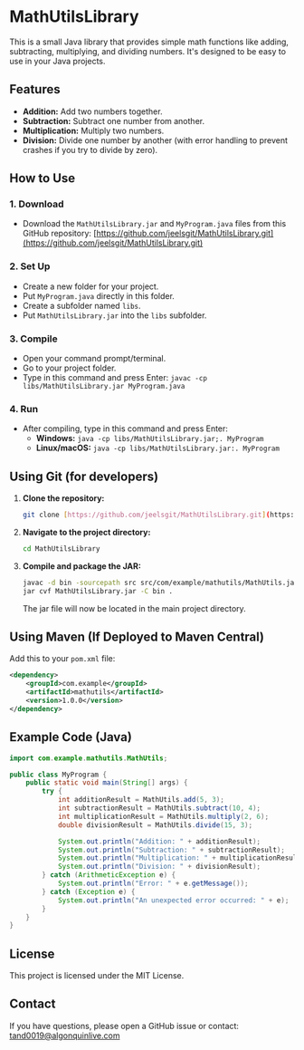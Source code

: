 # MathUtilsLibrary

This is a small Java library that provides simple math functions like adding, subtracting, multiplying, and dividing numbers. It's designed to be easy to use in your Java projects.

## Features

* **Addition:** Add two numbers together.
* **Subtraction:** Subtract one number from another.
* **Multiplication:** Multiply two numbers.
* **Division:** Divide one number by another (with error handling to prevent crashes if you try to divide by zero).

## How to Use

### 1. Download

* Download the `MathUtilsLibrary.jar` and `MyProgram.java` files from this GitHub repository: [https://github.com/jeelsgit/MathUtilsLibrary.git](https://github.com/jeelsgit/MathUtilsLibrary.git)

### 2. Set Up

* Create a new folder for your project.
* Put `MyProgram.java` directly in this folder.
* Create a subfolder named `libs`.
* Put `MathUtilsLibrary.jar` into the `libs` subfolder.

### 3. Compile

* Open your command prompt/terminal.
* Go to your project folder.
* Type in this command and press Enter: `javac -cp libs/MathUtilsLibrary.jar MyProgram.java`

### 4. Run

* After compiling, type in this command and press Enter:
    * **Windows:** `java -cp libs/MathUtilsLibrary.jar;. MyProgram`
    * **Linux/macOS:** `java -cp libs/MathUtilsLibrary.jar:. MyProgram`

## Using Git (for developers)

1.  **Clone the repository:**
    ```bash
    git clone [https://github.com/jeelsgit/MathUtilsLibrary.git](https://github.com/jeelsgit/MathUtilsLibrary.git)
    ```
2.  **Navigate to the project directory:**
    ```bash
    cd MathUtilsLibrary
    ```
3.  **Compile and package the JAR:**
    ```bash
    javac -d bin -sourcepath src src/com/example/mathutils/MathUtils.java
    jar cvf MathUtilsLibrary.jar -C bin .
    ```
    The jar file will now be located in the main project directory.

## Using Maven (If Deployed to Maven Central)

Add this to your `pom.xml` file:

```xml
<dependency>
    <groupId>com.example</groupId>
    <artifactId>mathutils</artifactId>
    <version>1.0.0</version>
</dependency>
```

## Example Code (Java)

```java
import com.example.mathutils.MathUtils;

public class MyProgram {
    public static void main(String[] args) {
        try {
            int additionResult = MathUtils.add(5, 3);
            int subtractionResult = MathUtils.subtract(10, 4);
            int multiplicationResult = MathUtils.multiply(2, 6);
            double divisionResult = MathUtils.divide(15, 3);

            System.out.println("Addition: " + additionResult);
            System.out.println("Subtraction: " + subtractionResult);
            System.out.println("Multiplication: " + multiplicationResult);
            System.out.println("Division: " + divisionResult);
        } catch (ArithmeticException e) {
            System.out.println("Error: " + e.getMessage());
        } catch (Exception e) {
            System.out.println("An unexpected error occurred: " + e);
        }
    }
}
```

## License

This project is licensed under the MIT License.

## Contact

If you have questions, please open a GitHub issue or contact: tand0019@algonquinlive.com
